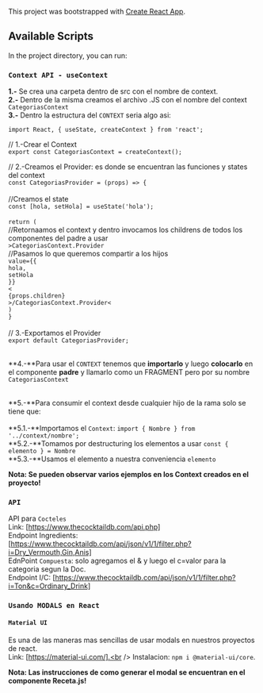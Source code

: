 This project was bootstrapped with [Create React App](https://github.com/facebook/create-react-app).

## Available Scripts

In the project directory, you can run:

### `Context API - useContext`

**1.-** Se crea una carpeta dentro de src con el nombre de context.<br />
**2.-** Dentro de la misma creamos el archivo .JS con el nombre del context `CategoriasContext`<br />
**3.-** Dentro la estructura del `CONTEXT` seria algo asi: <br />

``import React, { useState, createContext } from 'react';`` <br />

// 1.-Crear el Context <br />
``export const CategoriasContext = createContext();`` <br />

// 2.-Creamos el Provider: es donde se encuentran las funciones y states del context <br />
``const CategoriasProvider = (props) => {`` <br />  <br />
    //Creamos el state <br />
    ``const [hola, setHola] = useState('hola');`` <br /> <br />
    ``return (`` <br />
        //Retornaamos el context y dentro invocamos los childrens de todos los componentes del padre a usar <br />
        ``>CategoriasContext.Provider`` <br />
            //Pasamos lo que queremos compartir a los hijos <br />
            ``value={{`` <br />
                ``hola,`` <br />
                ``setHola`` <br />
            ``}}`` <br />
        ``<`` <br />
            ``{props.children}`` <br />
        ``>/CategoriasContext.Provider<`` <br />
    ``)`` <br />
``}`` <br /> <br />
// 3.-Exportamos el Provider <br /> 
``export default CategoriasProvider;`` <br /> <br />

**4.-**Para usar el `CONTEXT` tenemos que **importarlo** y luego **colocarlo** en el componente **padre** y llamarlo como un FRAGMENT pero por su nombre `CategoriasContext` <br /> <br />

**5.-**Para consumir el context desde cualquier hijo de la rama solo se tiene que:<br /> <br />
        **5.1.-**Importamos el `Context`: `import { Nombre } from '../context/nombre';`<br />
        **5.2.-**Tomamos por destructuring los elementos a usar `const { elemento } = Nombre`<br />
        **5.3.-**Usamos el elemento a nuestra conveniencia `elemento`<br />

**Nota: Se pueden observar varios ejemplos en los Context creados en el proyecto!**

### `API`

API para `Cocteles`<br />
Link: [https://www.thecocktaildb.com/api.php]<br />
Endpoint Ingredients: [https://www.thecocktaildb.com/api/json/v1/1/filter.php?i=Dry_Vermouth,Gin,Anis]<br />
EdnPoint `Compuesta`: solo agregamos el & y luego el c=valor para la categoria segun la Doc.<br />
Endpoint I/C: [https://www.thecocktaildb.com/api/json/v1/1/filter.php?i=Ton&c=Ordinary_Drink]<br />

### `Usando MODALS en React`

#### `Material UI`

Es una de las maneras mas sencillas de usar modals en nuestros proyectos de react.<br />
Link: [https://material-ui.com/].<br />
Instalacion: `npm i @material-ui/core`.<br />

**Nota: Las instrucciones de como generar el modal se encuentran en el componente Receta.js!**

